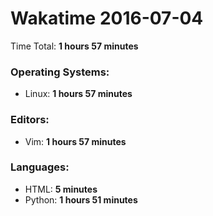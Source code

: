 # Wakatime 2016-07-04

Time Total: **1 hours 57 minutes**

### Operating Systems:
- Linux: **1 hours 57 minutes** 

### Editors:
- Vim: **1 hours 57 minutes** 

### Languages:
- HTML: **5 minutes** 
- Python: **1 hours 51 minutes** 

